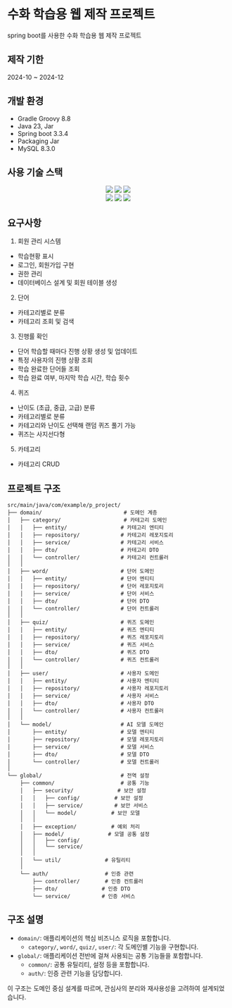 # 수화 학습용 웹 제작 프로젝트

spring boot를 사용한 수화 학습용 웹 제작 프로젝트

## 제작 기한

2024-10 ~ 2024-12

## 개발 환경

- Gradle Groovy 8.8
- Java 23, Jar
- Spring boot 3.3.4
- Packaging Jar
- MySQL 8.3.0

## 사용 기술 스택

<div align=center>
  <img src="https://img.shields.io/badge/html5-E34F26?style=for-the-badge&logo=html5&logoColor=white"/>
  <img src="https://img.shields.io/badge/css-1572B6?style=for-the-badge&logo=css3&logoColor=white"/>
  <img src="https://img.shields.io/badge/javascript-F7DF1E?style=for-the-badge&logo=javascript&logoColor=black"/>
</div>
<div align=center>
  <img src="https://img.shields.io/badge/java-007396?style=for-the-badge&logo=java&logoColor=white"> 
  <img src="https://img.shields.io/badge/springboot-6DB33F?style=for-the-badge&logo=springboot&logoColor=white"/>
  <img src="https://img.shields.io/badge/mysql-4479A1?style=for-the-badge&logo=mysql&logoColor=white"/>
</div>

## 요구사항

1. 회원 관리 시스템

- 학습현황 표시
- 로그인, 회원가입 구현
- 권한 관리
- 데이터베이스 설계 및 회원 테이블 생성

2. 단어

- 카테고리별로 분류
- 카테고리 조회 및 검색

3. 진행률 확인

- 단어 학습할 때마다 진행 상황 생성 및 업데이트
- 특정 사용자의 진행 상황 조회
- 학습 완료한 단어들 조회
- 학습 완료 여부, 마지막 학습 시간, 학습 횟수

4. 퀴즈

- 난이도 (초급, 중급, 고급) 분류
- 카테고리별로 분류
- 카테고리와 난이도 선택해 랜덤 퀴즈 풀기 가능
- 퀴즈는 사지선다형

5. 카테고리

- 카테고리 CRUD

## 프로젝트 구조

```
src/main/java/com/example/p_project/
├── domain/                          # 도메인 계층
│   ├── category/                    # 카테고리 도메인
│   │   ├── entity/                 # 카테고리 엔티티
│   │   ├── repository/             # 카테고리 레포지토리
│   │   ├── service/                # 카테고리 서비스
│   │   ├── dto/                    # 카테고리 DTO
│   │   └── controller/             # 카테고리 컨트롤러
│   │
│   ├── word/                       # 단어 도메인
│   │   ├── entity/                 # 단어 엔티티
│   │   ├── repository/             # 단어 레포지토리
│   │   ├── service/                # 단어 서비스
│   │   ├── dto/                    # 단어 DTO
│   │   └── controller/             # 단어 컨트롤러
│   │
│   ├── quiz/                       # 퀴즈 도메인
│   │   ├── entity/                 # 퀴즈 엔티티
│   │   ├── repository/             # 퀴즈 레포지토리
│   │   ├── service/                # 퀴즈 서비스
│   │   ├── dto/                    # 퀴즈 DTO
│   │   └── controller/             # 퀴즈 컨트롤러
│   │
│   ├── user/                       # 사용자 도메인
│   │   ├── entity/                 # 사용자 엔티티
│   │   ├── repository/             # 사용자 레포지토리
│   │   ├── service/                # 사용자 서비스
│   │   ├── dto/                    # 사용자 DTO
│   │   └── controller/             # 사용자 컨트롤러
│   │
│   └── model/                      # AI 모델 도메인
│       ├── entity/                 # 모델 엔티티
│       ├── repository/             # 모델 레포지토리
│       ├── service/                # 모델 서비스
│       ├── dto/                    # 모델 DTO
│       └── controller/             # 모델 컨트롤러
│
└── global/                         # 전역 설정
    ├── common/                     # 공통 기능
    │   ├── security/              # 보안 설정
    │   │   ├── config/           # 보안 설정
    │   │   ├── service/          # 보안 서비스
    │   │   └── model/           # 보안 모델
    │   │
    │   ├── exception/           # 예외 처리
    │   ├── model/              # 모델 공통 설정
    │   │   ├── config/
    │   │   └── service/
    │   │
    │   └── util/              # 유틸리티
    │
    └── auth/                  # 인증 관련
        ├── controller/        # 인증 컨트롤러
        ├── dto/              # 인증 DTO
        └── service/          # 인증 서비스

```

## 구조 설명

- `domain/`: 애플리케이션의 핵심 비즈니스 로직을 포함합니다.
  - `category/`, `word/`, `quiz/`, `user/`: 각 도메인별 기능을 구현합니다.
- `global/`: 애플리케이션 전반에 걸쳐 사용되는 공통 기능들을 포함합니다.
  - `common/`: 공통 유틸리티, 설정 등을 포함합니다.
  - `auth/`: 인증 관련 기능을 담당합니다.

이 구조는 도메인 중심 설계를 따르며, 관심사의 분리와 재사용성을 고려하여 설계되었습니다.
